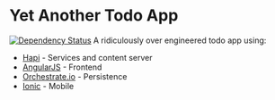 Yet Another Todo App
====================
[![Dependency Status](https://david-dm.org/yata-yata/services.png?theme=shields.io)](https://david-dm.org/yata-yata/services)
A ridiculously over engineered todo app using:

- [Hapi](https://github.com/spumko/hapi) - Services and content server
- [AngularJS](https://angularjs.org/) - Frontend
- [Orchestrate.io](https://github.com/orchestrate-io/orchestrate.js) - Persistence
- [Ionic](https://github.com/driftyco/ionic) - Mobile
